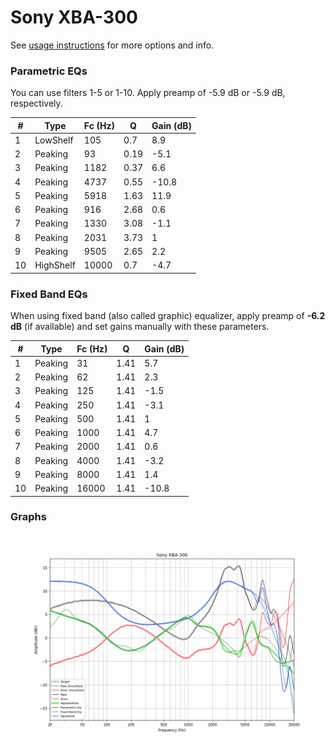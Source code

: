 # Sony XBA-300
See [usage instructions](https://github.com/jaakkopasanen/AutoEq#usage) for more options and info.

### Parametric EQs
You can use filters 1-5 or 1-10. Apply preamp of -5.9 dB or -5.9 dB, respectively.

|   # | Type      |   Fc (Hz) |    Q |   Gain (dB) |
|-----|-----------|-----------|------|-------------|
|   1 | LowShelf  |       105 | 0.7  |         8.9 |
|   2 | Peaking   |        93 | 0.19 |        -5.1 |
|   3 | Peaking   |      1182 | 0.37 |         6.6 |
|   4 | Peaking   |      4737 | 0.55 |       -10.8 |
|   5 | Peaking   |      5918 | 1.63 |        11.9 |
|   6 | Peaking   |       916 | 2.68 |         0.6 |
|   7 | Peaking   |      1330 | 3.08 |        -1.1 |
|   8 | Peaking   |      2031 | 3.73 |         1   |
|   9 | Peaking   |      9505 | 2.65 |         2.2 |
|  10 | HighShelf |     10000 | 0.7  |        -4.7 |

### Fixed Band EQs
When using fixed band (also called graphic) equalizer, apply preamp of **-6.2 dB** (if available) and set gains manually with these parameters.

|   # | Type    |   Fc (Hz) |    Q |   Gain (dB) |
|-----|---------|-----------|------|-------------|
|   1 | Peaking |        31 | 1.41 |         5.7 |
|   2 | Peaking |        62 | 1.41 |         2.3 |
|   3 | Peaking |       125 | 1.41 |        -1.5 |
|   4 | Peaking |       250 | 1.41 |        -3.1 |
|   5 | Peaking |       500 | 1.41 |         1   |
|   6 | Peaking |      1000 | 1.41 |         4.7 |
|   7 | Peaking |      2000 | 1.41 |         0.6 |
|   8 | Peaking |      4000 | 1.41 |        -3.2 |
|   9 | Peaking |      8000 | 1.41 |         1.4 |
|  10 | Peaking |     16000 | 1.41 |       -10.8 |

### Graphs
![](./Sony%20XBA-300.png)
